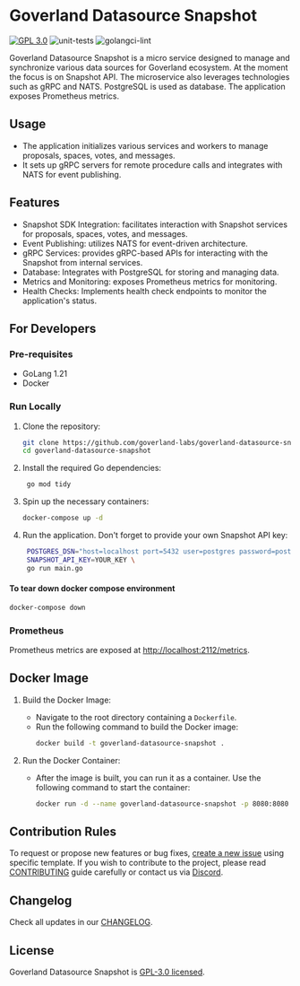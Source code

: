 # Goverland Datasource Snapshot

<a href="https://github.com/goverland-labs/goverland-datasource-snapshot?tab=License-1-ov-file" rel="nofollow"><img src="https://img.shields.io/github/license/goverland-labs/goverland-datasource-snapshot" alt="GPL 3.0" style="max-width:100%;"></a>
![unit-tests](https://github.com/goverland-labs/goverland-datasource-snapshot/workflows/unit-tests/badge.svg)
![golangci-lint](https://github.com/goverland-labs/goverland-datasource-snapshot/workflows/golangci-lint/badge.svg)

Goverland Datasource Snapshot is a micro service designed to manage and synchronize various data sources for Goverland ecosystem.
At the moment the focus is on Snapshot API.
The microservice also leverages technologies such as gRPC and NATS.
PostgreSQL is used as database.
The application exposes Prometheus metrics.

## Usage

- The application initializes various services and workers to manage proposals, spaces, votes, and messages.
- It sets up gRPC servers for remote procedure calls and integrates with NATS for event publishing.

## Features

- Snapshot SDK Integration: facilitates interaction with Snapshot services for proposals, spaces, votes, and messages.
- Event Publishing: utilizes NATS for event-driven architecture.
- gRPC Services: provides gRPC-based APIs for interacting with the Snapshot from internal services.
- Database: Integrates with PostgreSQL for storing and managing data.
- Metrics and Monitoring: exposes Prometheus metrics for monitoring.
- Health Checks: Implements health check endpoints to monitor the application's status.

## For Developers

### Pre-requisites

- GoLang 1.21
- Docker

### Run Locally

1. Clone the repository:
   ```bash
   git clone https://github.com/goverland-labs/goverland-datasource-snapshot.git
   cd goverland-datasource-snapshot
   ```
2. Install the required Go dependencies:
   ```bash
    go mod tidy
   ```
3. Spin up the necessary containers:
   ```bash
   docker-compose up -d
   ```
4. Run the application. Don't forget to provide your own Snapshot API key:
   ```bash
    POSTGRES_DSN="host=localhost port=5432 user=postgres password=postgres dbname=postgres sslmode=disable" \
    SNAPSHOT_API_KEY=YOUR_KEY \
    go run main.go
   ```

#### To tear down docker compose environment

```bash
docker-compose down
```

### Prometheus

Prometheus metrics are exposed at [http://localhost:2112/metrics](http://localhost:2112/metrics).

## Docker Image

1. Build the Docker Image:

   - Navigate to the root directory containing a `Dockerfile`.
   - Run the following command to build the Docker image:
     ```bash
     docker build -t goverland-datasource-snapshot .
     ```

2. Run the Docker Container:

   - After the image is built, you can run it as a container. Use the following command to start the container:
     ```bash
     docker run -d --name goverland-datasource-snapshot -p 8080:8080 goverland-datasource-snapshot
     ```

## Contribution Rules

To request or propose new features or bug fixes, [create a new issue](https://github.com/goverland-labs/goverland-datasource-snapshot/issues/new/choose) using specific template.
If you wish to contribute to the project, please read [CONTRIBUTING](CONTRIBUTING.md) guide carefully
or contact us via [Discord](https://discord.gg/uerWdwtGkQ).

## Changelog

Check all updates in our [CHANGELOG](CHANGELOG.md).

## License

Goverland Datasource Snapshot is [GPL-3.0 licensed](./LICENSE).
